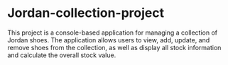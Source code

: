 # Jordan-collection-project
This project is a console-based application for managing a collection of Jordan shoes. The application allows users to view, add, update, and remove shoes from the collection, as well as display all stock information and calculate the overall stock value.
